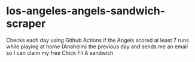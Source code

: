 # los-angeles-angels-sandwich-scraper
Checks each day using Github Actions if the Angels scored at least 7 runs while playing at home (Anaheim) the previous day and sends me an email so I can claim my free Chick Fil A sandwich

